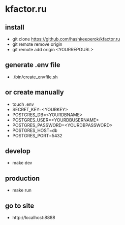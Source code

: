 # kfactor.ru

## install

* git clone https://github.com/hashkeeperok/kfactor.ru
* git remote remove origin
* git remote add origin \<YOURREPOURL>

## generate .env file

* ./bin/create_envfile.sh

## or create manually

* touch .env
* SECRET_KEY=\<YOURKEY>
* POSTGRES_DB=\<YOURDBNAME>
* POSTGRES_USER=\<YOURDBUSERNAME>
* POSTGRES_PASSWORD=\<YOURDBPASSWORD>
* POSTGRES_HOST=db
* POSTGRES_PORT=5432

## develop

* make dev

## production

* make run

## go to site 

* http://localhost:8888
